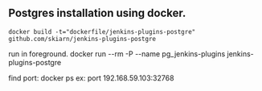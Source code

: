 ## Postgres installation using docker.
  
  ```docker build -t="dockerfile/jenkins-plugins-postgre" github.com/skiarn/jenkins-plugins-postgre```
  
  run in foreground.
  docker run --rm -P --name pg_jenkins-plugins jenkins-plugins-postgre

  find port:
  docker ps
  ex: port 192.168.59.103:32768
